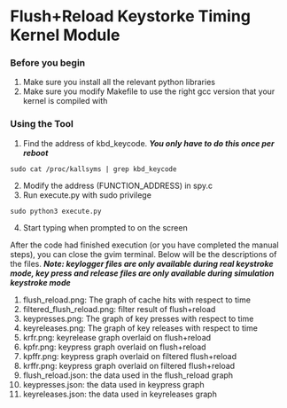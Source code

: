 # Flush+Reload Keystorke Timing Kernel Module 
### Before you begin 
1. Make sure you install all the relevant python libraries
2. Make sure you modify Makefile to use the right gcc version that your kernel is compiled with

### Using the Tool 
1. Find the address of kbd_keycode. ***You only have to do this once per reboot***

```
sudo cat /proc/kallsyms | grep kbd_keycode
```

2. Modify the address (FUNCTION_ADDRESS) in spy.c
3. Run execute.py with sudo privilege

```
sudo python3 execute.py
```

4. Start typing when prompted to on the screen

After the code had finished execution (or you have completed the manual steps), you can close the gvim terminal. Below will be the descriptions of the files. ***Note: keylogger files are only available during real keystroke mode, key press and release files are only available during simulation keystroke mode***
1. flush_reload.png: The graph of cache hits with respect to time
2. filtered_flush_reload.png: filter result of flush+reload
3. keypresses.png: The graph of key presses with respect to time 
4. keyreleases.png: The graph of key releases with respect to time
5. krfr.png: keyrelease graph overlaid on flush+reload
6. kpfr.png: keypress graph overlaid on flush+reload 
7. kpffr.png: keypress graph overlaid on filtered flush+reload
8. krffr.png: keypress graph overlaid on filtered flush+reload
10. flush_reload.json: the data used in the flush_reload graph
11. keypresses.json: the data used in keypress graph
12. keyreleases.json: the data used in keyreleases graph
